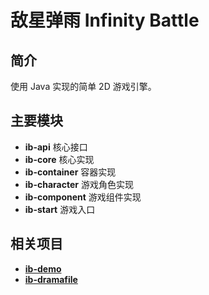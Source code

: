 # 敌星弹雨 Infinity Battle
## 简介
使用 Java 实现的简单 2D 游戏引擎。


## 主要模块
* **ib-api**  核心接口
* **ib-core**  核心实现
* **ib-container**	  容器实现
* **ib-character**  游戏角色实现
* **ib-component**  游戏组件实现
* **ib-start**  游戏入口


## 相关项目
* <a href="https://github.com/timeaftertime/ib-demo">**ib-demo**</a>
* <a href="https://github.com/timeaftertime/ib-dramafile">**ib-dramafile**</a>
